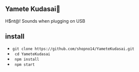 ## Yamete Kudasai🥵

H$nt@! Sounds when plugging on USB
## install
* `git clone https://github.com/shopno14/YameteKudasai.git`
* ` cd YameteKudasai`
*  ` npm install`
* ` npm start`